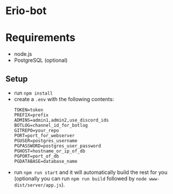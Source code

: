 # Erio-bot

# Requirements
- node.js
- PostgreSQL (optional)

## Setup
 - run `npm install`
 - create a `.env` with the following contents:
     ```
     TOKEN=token
     PREFIX=prefix
     ADMINS=admin1,admin2,use_discord_ids
     BOTLOG=channel_id_for_botlog
     GITREPO=your_repo
     PORT=port_for_webserver
     PGUSER=postgres_username
     PGPASSWORD=postgres_user_password
     PGHOST=hostname_or_ip_of_db
     PGPORT=port_of_db
     PGDATABASE=database_name
     ```
- run `npm run start` and it will automatically build the rest for you (optionally you can run `npm run build` followed by `node www-dist/server/app.js`).
